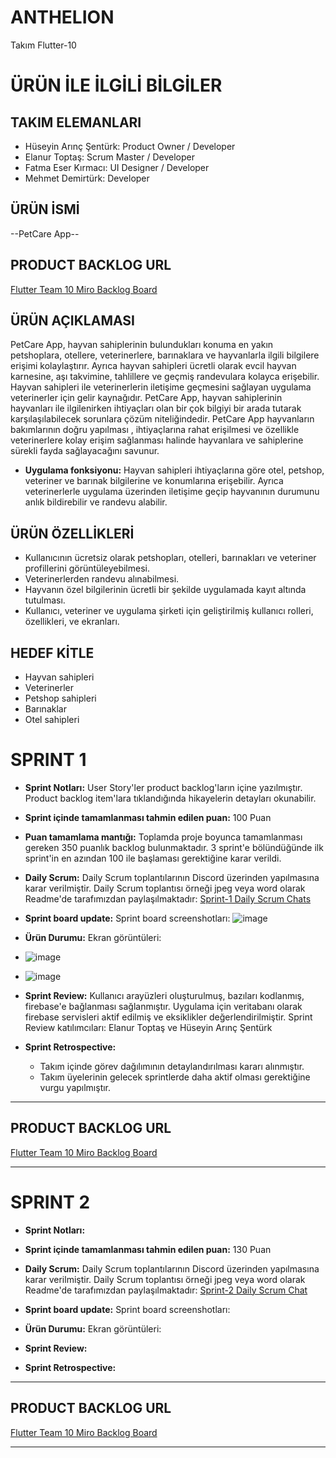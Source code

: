 # ANTHELION
Takım Flutter-10
# ÜRÜN İLE İLGİLİ BİLGİLER

## TAKIM ELEMANLARI
- Hüseyin Arınç Şentürk: Product Owner / Developer
- Elanur Toptaş: Scrum Master / Developer
- Fatma Eser Kırmacı: UI Designer / Developer
- Mehmet Demirtürk: Developer
  
## ÜRÜN İSMİ
--PetCare App--

## PRODUCT BACKLOG URL
[Flutter Team 10 Miro Backlog Board](https://miro.com/app/board/uXjVM9rmae8=/)

## ÜRÜN AÇIKLAMASI
PetCare App, hayvan sahiplerinin bulundukları konuma en yakın petshoplara, otellere, veterinerlere, barınaklara ve hayvanlarla ilgili bilgilere erişimi kolaylaştırır. Ayrıca hayvan sahipleri ücretli olarak evcil hayvan karnesine, aşı takvimine, tahlillere ve geçmiş randevulara  kolayca erişebilir. Hayvan sahipleri ile veterinerlerin iletişime geçmesini sağlayan uygulama veterinerler için gelir kaynağıdır. PetCare App, hayvan sahiplerinin hayvanları ile ilgilenirken ihtiyaçları olan bir çok bilgiyi bir arada tutarak karşılaşılabilecek sorunlara çözüm niteliğindedir. PetCare App hayvanların bakımlarının doğru yapılması , ihtiyaçlarına rahat erişilmesi ve özellikle veterinerlere kolay erişim sağlanması halinde hayvanlara ve sahiplerine sürekli fayda sağlayacağını savunur.

- **Uygulama fonksiyonu:** Hayvan sahipleri ihtiyaçlarına göre otel, petshop, veteriner ve barınak  bilgilerine ve konumlarına erişebilir. Ayrıca veterinerlerle uygulama üzerinden iletişime geçip hayvanının durumunu anlık bildirebilir ve randevu alabilir.

## ÜRÜN ÖZELLİKLERİ
- Kullanıcının ücretsiz olarak petshopları, otelleri, barınakları ve veteriner profillerini görüntüleyebilmesi.
- Veterinerlerden randevu alınabilmesi.
- Hayvanın özel bilgilerinin ücretli bir şekilde uygulamada kayıt altında tutulması.
- Kullanıcı, veteriner ve uygulama şirketi için geliştirilmiş kullanıcı rolleri, özellikleri, ve ekranları.

## HEDEF KİTLE
- Hayvan sahipleri
- Veterinerler
- Petshop sahipleri
- Barınaklar
- Otel sahipleri


# SPRINT 1
- **Sprint Notları:** User Story'ler product backlog'ların içine yazılmıştır. Product backlog item'lara tıklandığında hikayelerin detayları okunabilir.
- **Sprint içinde tamamlanması tahmin edilen puan:** 100 Puan

- **Puan tamamlama mantığı:** Toplamda proje boyunca tamamlanması gereken 350 puanlık backlog bulunmaktadır. 3 sprint'e bölündüğünde ilk sprint'in en azından 100 ile başlaması gerektiğine karar verildi.

- **Daily Scrum:** Daily Scrum toplantılarının Discord üzerinden yapılmasına karar verilmiştir. Daily Scrum toplantısı örneği jpeg veya word olarak Readme'de tarafımızdan paylaşılmaktadır: [Sprint-1 Daily Scrum Chats](https://github.com/ElanurToptas/ANTHELION/assets/129093031/e9342db8-4f0d-4bcf-b3ba-50e765b2304f)

- **Sprint board update:** Sprint board screenshotları:
![image](https://github.com/ElanurToptas/ANTHELION/assets/129093031/df619679-2d22-4351-ad4f-3e442410c9d1)

- **Ürün Durumu:** Ekran görüntüleri:
- ![image](https://github.com/ElanurToptas/ANTHELION/assets/129093031/81deb120-9ecc-40ec-a050-294c6f2672ff)

- ![image](https://github.com/ElanurToptas/ANTHELION/assets/129093031/82bcf7f4-bca7-4efa-b3b5-27be2403e748)

- **Sprint Review:** Kullanıcı arayüzleri oluşturulmuş, bazıları kodlanmış, firebase'e bağlanması sağlanmıştır. Uygulama için veritabanı olarak firebase servisleri aktif edilmiş ve eksiklikler değerlendirilmiştir.
Sprint Review katılımcıları: Elanur Toptaş ve Hüseyin Arınç Şentürk

- **Sprint Retrospective:** 
  * Takım içinde görev dağılımının detaylandırılması kararı alınmıştır.
  * Takım üyelerinin gelecek sprintlerde daha aktif olması gerektiğine vurgu yapılmıştır.
***
## PRODUCT BACKLOG URL
[Flutter Team 10 Miro Backlog Board](https://miro.com/app/board/uXjVM9rmae8=/)
***


# SPRINT 2
- **Sprint Notları:**
- **Sprint içinde tamamlanması tahmin edilen puan:** 130 Puan
  
- **Daily Scrum:** Daily Scrum toplantılarının Discord üzerinden yapılmasına karar verilmiştir. Daily Scrum toplantısı örneği jpeg veya word olarak Readme'de tarafımızdan paylaşılmaktadır: [Sprint-2 Daily Scrum Chat](https://github.com/ElanurToptas/ANTHELION/assets/129093031/e89bf75a-772c-4475-a1b6-2697a46857d0)

- **Sprint board update:** Sprint board screenshotları:

- **Ürün Durumu:** Ekran görüntüleri:

- **Sprint Review:**

- **Sprint Retrospective:**

***
## PRODUCT BACKLOG URL
[Flutter Team 10 Miro Backlog Board](https://miro.com/app/board/uXjVM9rmae8=/)
***










  







